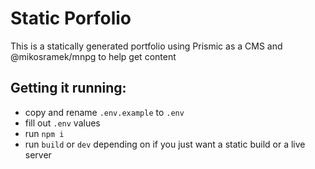 # Static Porfolio

This is a statically generated portfolio using Prismic as a CMS and @mikosramek/mnpg to help get content

## Getting it running:

- copy and rename `.env.example` to `.env`
- fill out `.env` values
- run `npm i`
- run `build` or `dev` depending on if you just want a static build or a live server
